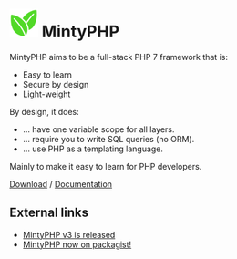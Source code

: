 <h1><img alt="MintyPHP" height="50" src="web/img/minty_square.png"> MintyPHP</h1>

MintyPHP aims to be a full-stack PHP 7 framework that is:

  - Easy to learn
  - Secure by design
  - Light-weight

By design, it does:

  - … have one variable scope for all layers.
  - … require you to write SQL queries (no ORM).
  - … use PHP as a templating language.

Mainly to make it easy to learn for PHP developers.

[Download](https://mintyphp.github.io/installation/) / 
[Documentation](https://mintyphp.github.io/docs/)

## External links

- [MintyPHP v3 is released](https://tqdev.com/2022-mintyphp-v3-is-released)
- [MintyPHP now on packagist!](https://tqdev.com/2018-mindaphp-now-on-packagist)
